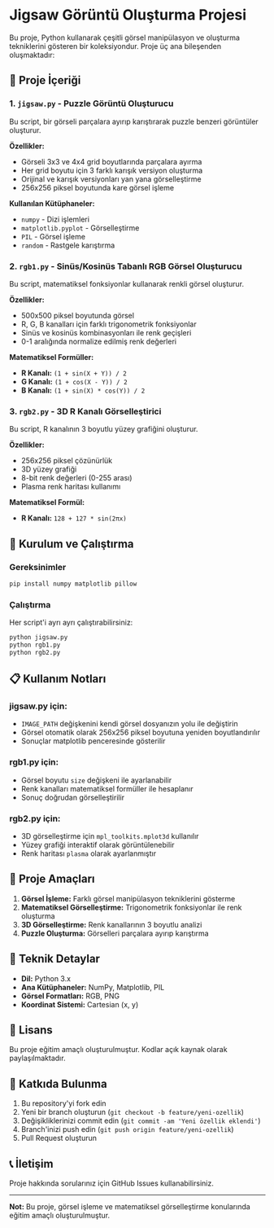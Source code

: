 # Jigsaw Görüntü Oluşturma Projesi

Bu proje, Python kullanarak çeşitli görsel manipülasyon ve oluşturma tekniklerini gösteren bir koleksiyondur. Proje üç ana bileşenden oluşmaktadır:

## 📁 Proje İçeriği

### 1. `jigsaw.py` - Puzzle Görüntü Oluşturucu
Bu script, bir görseli parçalara ayırıp karıştırarak puzzle benzeri görüntüler oluşturur.

**Özellikler:**
- Görseli 3x3 ve 4x4 grid boyutlarında parçalara ayırma
- Her grid boyutu için 3 farklı karışık versiyon oluşturma
- Orijinal ve karışık versiyonları yan yana görselleştirme
- 256x256 piksel boyutunda kare görsel işleme

**Kullanılan Kütüphaneler:**
- `numpy` - Dizi işlemleri
- `matplotlib.pyplot` - Görselleştirme
- `PIL` - Görsel işleme
- `random` - Rastgele karıştırma

### 2. `rgb1.py` - Sinüs/Kosinüs Tabanlı RGB Görsel Oluşturucu
Bu script, matematiksel fonksiyonlar kullanarak renkli görsel oluşturur.

**Özellikler:**
- 500x500 piksel boyutunda görsel
- R, G, B kanalları için farklı trigonometrik fonksiyonlar
- Sinüs ve kosinüs kombinasyonları ile renk geçişleri
- 0-1 aralığında normalize edilmiş renk değerleri

**Matematiksel Formüller:**
- **R Kanalı:** `(1 + sin(X + Y)) / 2`
- **G Kanalı:** `(1 + cos(X - Y)) / 2`
- **B Kanalı:** `(1 + sin(X) * cos(Y)) / 2`

### 3. `rgb2.py` - 3D R Kanalı Görselleştirici
Bu script, R kanalının 3 boyutlu yüzey grafiğini oluşturur.

**Özellikler:**
- 256x256 piksel çözünürlük
- 3D yüzey grafiği
- 8-bit renk değerleri (0-255 arası)
- Plasma renk haritası kullanımı

**Matematiksel Formül:**
- **R Kanalı:** `128 + 127 * sin(2πx)`

## 🚀 Kurulum ve Çalıştırma

### Gereksinimler
```bash
pip install numpy matplotlib pillow
```

### Çalıştırma
Her script'i ayrı ayrı çalıştırabilirsiniz:

```bash
python jigsaw.py
python rgb1.py
python rgb2.py
```

## 📋 Kullanım Notları

### jigsaw.py için:
- `IMAGE_PATH` değişkenini kendi görsel dosyanızın yolu ile değiştirin
- Görsel otomatik olarak 256x256 piksel boyutuna yeniden boyutlandırılır
- Sonuçlar matplotlib penceresinde gösterilir

### rgb1.py için:
- Görsel boyutu `size` değişkeni ile ayarlanabilir
- Renk kanalları matematiksel formüller ile hesaplanır
- Sonuç doğrudan görselleştirilir

### rgb2.py için:
- 3D görselleştirme için `mpl_toolkits.mplot3d` kullanılır
- Yüzey grafiği interaktif olarak görüntülenebilir
- Renk haritası `plasma` olarak ayarlanmıştır

## 🎯 Proje Amaçları

1. **Görsel İşleme:** Farklı görsel manipülasyon tekniklerini gösterme
2. **Matematiksel Görselleştirme:** Trigonometrik fonksiyonlar ile renk oluşturma
3. **3D Görselleştirme:** Renk kanallarının 3 boyutlu analizi
4. **Puzzle Oluşturma:** Görselleri parçalara ayırıp karıştırma

## 🔧 Teknik Detaylar

- **Dil:** Python 3.x
- **Ana Kütüphaneler:** NumPy, Matplotlib, PIL
- **Görsel Formatları:** RGB, PNG
- **Koordinat Sistemi:** Cartesian (x, y)

## 📝 Lisans

Bu proje eğitim amaçlı oluşturulmuştur. Kodlar açık kaynak olarak paylaşılmaktadır.

## 🤝 Katkıda Bulunma

1. Bu repository'yi fork edin
2. Yeni bir branch oluşturun (`git checkout -b feature/yeni-ozellik`)
3. Değişikliklerinizi commit edin (`git commit -am 'Yeni özellik eklendi'`)
4. Branch'inizi push edin (`git push origin feature/yeni-ozellik`)
5. Pull Request oluşturun

## 📞 İletişim

Proje hakkında sorularınız için GitHub Issues kullanabilirsiniz.

---

**Not:** Bu proje, görsel işleme ve matematiksel görselleştirme konularında eğitim amaçlı oluşturulmuştur. 